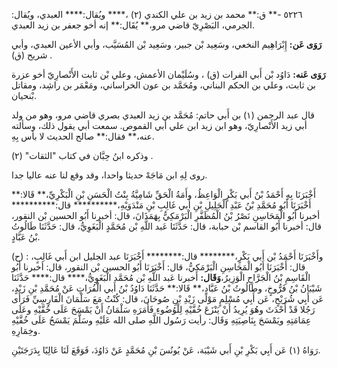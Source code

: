 ٥٢٢٦ -** ق:** محمد بن زيد بن علي الكندي (٢) ،**** ويُقال:**** العبدي، ويُقال: الجرمي، البَصْرِيّ قاضي مرو،** يُقَال:** إنه أخو جعفر بن زيد العبدي.

**رَوَى عَن:** إِبْرَاهِيم النخعي، وسَعِيد بْن جبير، وسَعِيد بْن المُسَيَّب، وأبي الأعين العبدي، وأبي شريح (ق) .

**رَوَى عَنه:** دَاوُد بْن أَبي الفرات (ق) ، وسُلَيْمان الأعمش، وعلي بْن ثابت الأَنْصارِيّ أخو عزرة بن ثابت، وعلي بن الحكم البناني، ومُحَمَّد بن عون الخراساني، ومَعْمَر بن راشِد، ومقاتل بْنحيان.

قال عبد الرحمن (١) بن أَبي حاتم: مُحَمَّد بن زيد العبدي بصري قاضي مرو، وهو من ولد أبي زيد الأَنْصارِيّ، وهو ابن زيد ابن علي أبي القموص. سمعت أبي يقول ذلك، وسألته عنه،** فقال:** صالح الحديث لا بأس بِهِ.

وذكره ابنُ حِبَّان في كتاب "الثقات" (٢) .

روى لِهِ ابن مَاجَهْ حديثا واحدا، وقد وقع لنا عنه عاليا جدا.

أَخْبَرَنَا بِهِ أَحْمَدُ بْنُ أَبي بَكْرٍ الْوَاعِظُ، وأَمَةُ الْحَقِّ شَامِيَّةُ بِنْتُ الْحَسَنِ بْنِ الْبَكْرِيِّ،** قَالا:** أَخْبَرَنَا أَبُو مُحَمَّدِ بْنُ عَبْدِ الْجَلِيلِ بْنِ أَبي غَالِبِ بْنِ مَنْدَوَيْهِ،********** قال:********** أخبرنا أَبُو الْمَحَاسِنِ نَصْرُ بْنُ الْمُظَفَّرِ الْبَرْمَكِيُّ بِهَمَذَانَ، قال: أخبرنا أَبُو الحسين بْن النقور، قال: أخبرنا أَبُو القاسم بْن حبابة، قال: حَدَّثَنَا عَبد اللَّهِ بْن مُحَمَّدٍ الْبَغَوِيُّ، قال: حَدَّثَنَا طَالُوتُ بْنُ عَبَّادٍ.

(ح) : وأَخْبَرَنَا أَحْمَدُ بْن أَبي بَكْرٍ،******** قال:******** أَخْبَرَنَا عبد الجليل ابن أَبي غَالِبٍ، قال: أَخْبَرَنَا أَبُو الْمَحَاسِنِ الْبَرْمَكِيُّ، قال: أَخْبَرَنَا أَبُو الحسين بْن النقور، قال: أخبرنا أَبُو الْقَاسِمِ بْنُ الْجَرَّاحِ الْوَزِيرُ،**وَقَال:** أخبرنا عَبد اللَّهِ بْن مُحَمَّد الْبَغَوِيُّ،**** قال:**** حَدَّثَنَا شَيْبَانُ بْنُ فَرُّوخٍ، وطَالُوتُ بْنُ عَبَّادٍ،** قَالا:** حَدَّثَنَا دَاوُدُ بْنُ أَبي الْفُرَاتِ عَنْ مُحَمَّدِ بْنِ زَيْدٍ، عَن أَبِي شُرَيْحٍ، عَن أَبِي مُسْلِمٍ مَوْلَى زَيْدِ بْنِ صُوحَانَ، قال: كُنْتُ مَعَ سَلْمَانَ الْفَارِسِيِّ فَرَأَى رَجُلا قَدْ أَحْدَثَ وهُوَ يُرِيدُ أَنْ يَنْزَعَ خُفَّيْهِ لِلْوُضُوءِ فَأَمَرَهِ سَلْمَانُ أَنْ يَمْسَحَ عَلَى خُفَّيْهِ وعَلَى عِمَامَتِهِ ويَمْسَحَ بِنَاصِيَتِهِ وَقَال: رأيت رَسُول اللَّهِ صلى الله عَلَيْهِ وسَلَّمَ يَمْسَحُ عَلَى خُفَّيْهِ وخِمَارِهِ.

رَوَاهُ (١) عَن أَبِي بَكْرِ بْنِ أَبي شَيْبَة، عَنْ يُونُسَ بْنِ مُحَمَّدٍ عَنْ دَاوُدَ، فَوَقَعَ لَنَا عَالِيًا بِدَرَجَتَيْنِ.